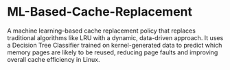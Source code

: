 # ML-Based-Cache-Replacement
A machine learning–based cache replacement policy that replaces traditional algorithms like LRU with a dynamic, data-driven approach. It uses a Decision Tree Classifier trained on kernel-generated data to predict which memory pages are likely to be reused, reducing page faults and improving overall cache efficiency in Linux.
